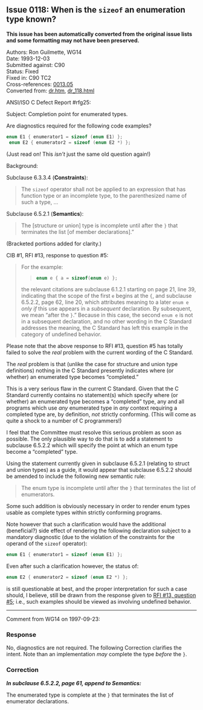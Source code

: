 ## Issue 0118: When is the `sizeof` an enumeration type known?

**This issue has been automatically converted from the original issue lists and some formatting may not have been preserved.**

Authors: Ron Guilmette, WG14  
Date: 1993-12-03  
Submitted against: C90  
Status: Fixed  
Fixed in: C90 TC2  
Cross-references: [0013.05](../c90/issue0013.05.md)  
Converted from: [dr.htm](https://www.open-std.org/jtc1/sc22/wg14/www/docs/dr.htm), [dr_118.html](https://www.open-std.org/jtc1/sc22/wg14/www/docs/dr_118.html)

ANSI/ISO C Defect Report #rfg25:

Subject: Completion point for enumerated types.

Are diagnostics required for the following code examples?

```c
enum E1 { enumerator1 = sizeof (enum E1) };
 enum E2 { enumerator2 = sizeof (enum E2 *) };
```

(Just read on! This *isn't* just the same old question again!)

Background:

Subclause 6.3.3.4 (**Constraints**):

> The `sizeof` operator shall not be applied to an expression that has function
> type or an incomplete type, to the parenthesized name of such a type, ...

Subclause 6.5.2.1 (**Semantics**):

> The \[structure or union\] type is incomplete until after the `}` that
> terminates the list \[of member declarations\].”

(Bracketed portions added for clarity.)

CIB #1, RFI #13, response to question #5:

> For the example:
>
> > ```c
> > enum e { a = sizeof(enum e) };
> > ```
>
> the relevant citations are subclause 6.1.2.1 starting on page 21, line 39,
> indicating that the scope of the first `e` begins at the `{`, and subclause
> 6.5.2.2, page 62, line 20, which attributes meaning to a later `enum e` *only
> if* this use appears in a *subsequent* declaration. By subsequent, we mean
> “after the `}`.” Because in this case, the second `enum e` is not in a
> subsequent declaration, and no other wording in the C Standard addresses the
> meaning, the C Standard has left this example in the category of undefined
> behavior.

Please note that the above response to RFI #13, question #5 has totally failed
to solve the *real* problem with the current wording of the C Standard.

The *real* problem is that (unlike the case for structure and union type
definitions) nothing in the C Standard presently indicates where (or whether) an
enumerated type becomes “completed.”

This is a very serious flaw in the current C Standard. Given that the C Standard
currently contains no statement(s) which specify where (or whether) an
enumerated type becomes a “completed” type, any and all programs which use *any*
enumerated type in *any* context requiring a completed type are, by definition,
*not* strictly conforming. (This will come as quite a shock to a number of C
programmers!)

I feel that the Committee must resolve this serious problem as soon as possible.
The only plausible way to do that is to add a statement to subclause 6.5.2.2
which will specify the point at which an enum type become a “completed” type.

Using the statement currently given in subclause 6.5.2.1 (relating to struct and
union types) as a guide, it would appear that subclause 6.5.2.2 should be
amended to include the following new semantic rule:

> The enum type is incomplete until after the `}` that terminates the list of
> enumerators.

Some such addition is obviously necessary in order to render enum types usable
as complete types within strictly conforming programs.

Note however that such a clarification would have the additional (beneficial?)
side effect of rendering the following declaration subject to a mandatory
diagnostic (due to the violation of the constraints for the operand of the
`sizeof` operator):

```c
enum E1 { enumerator1 = sizeof (enum E1) };
```

Even after such a clarification however, the status of:

```c
enum E2 { enumerator2 = sizeof (enum E2 *) };
```

is still questionable at best, and the proper interpretation for such a case
should, I believe, still be drawn from the response given to [RFI #13, question
#5](../c90/issue0013.05.md); i.e., such examples should be viewed as involving undefined
behavior.

---

Comment from WG14 on 1997-09-23:

### Response

No, diagnostics are not required. The following Correction clarifies the intent.
Note than an implementation *may* complete the type *before* the `}`.

### Correction

***In subclause 6.5.2.2, page 61, append to Semantics:***

The enumerated type is complete at the `}` that terminates the list of
enumerator declarations.
